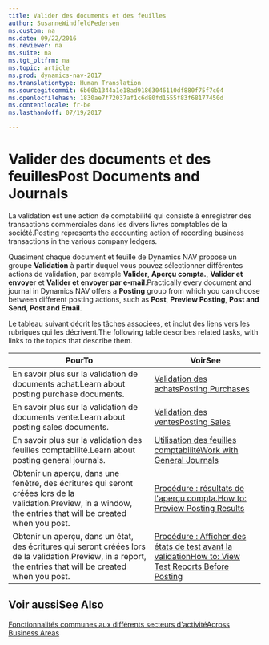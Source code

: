 ```yaml
---
title: Valider des documents et des feuilles
author: SusanneWindfeldPedersen
ms.custom: na
ms.date: 09/22/2016
ms.reviewer: na
ms.suite: na
ms.tgt_pltfrm: na
ms.topic: article
ms.prod: dynamics-nav-2017
ms.translationtype: Human Translation
ms.sourcegitcommit: 6b60b1344a1e18ad91863046110df880f75f7c04
ms.openlocfilehash: 1830ae7f72037af1c6d80fd1555f83f68177450d
ms.contentlocale: fr-be
ms.lasthandoff: 07/19/2017

---
```

    
# <a name="post-documents-and-journals"></a><span data-ttu-id="4c7d1-102">Valider des documents et des feuilles</span><span class="sxs-lookup"><span data-stu-id="4c7d1-102">Post Documents and Journals</span></span>
<span data-ttu-id="4c7d1-103">La validation est une action de comptabilité qui consiste à enregistrer des transactions commerciales dans les divers livres comptables de la société.</span><span class="sxs-lookup"><span data-stu-id="4c7d1-103">Posting represents the accounting action of recording business transactions in the various company ledgers.</span></span>

<span data-ttu-id="4c7d1-104">Quasiment chaque document et feuille de Dynamics NAV propose un groupe **Validation** à partir duquel vous pouvez sélectionner différentes actions de validation, par exemple **Valider**, **Aperçu compta.**, **Valider et envoyer** et **Valider et envoyer par e-mail**.</span><span class="sxs-lookup"><span data-stu-id="4c7d1-104">Practically every document and journal in Dynamics NAV offers a **Posting** group from which you can choose between different posting actions, such as **Post**, **Preview Posting**, **Post and Send**, **Post and Email**.</span></span>

<span data-ttu-id="4c7d1-105">Le tableau suivant décrit les tâches associées, et inclut des liens vers les rubriques qui les décrivent.</span><span class="sxs-lookup"><span data-stu-id="4c7d1-105">The following table describes related tasks, with links to the topics that describe them.</span></span>

|<span data-ttu-id="4c7d1-106">Pour</span><span class="sxs-lookup"><span data-stu-id="4c7d1-106">To</span></span>   |<span data-ttu-id="4c7d1-107">Voir</span><span class="sxs-lookup"><span data-stu-id="4c7d1-107">See</span></span>   |
|-----|------| 
|<span data-ttu-id="4c7d1-108">En savoir plus sur la validation de documents achat.</span><span class="sxs-lookup"><span data-stu-id="4c7d1-108">Learn about posting purchase documents.</span></span>|[<span data-ttu-id="4c7d1-109">Validation des achats</span><span class="sxs-lookup"><span data-stu-id="4c7d1-109">Posting Purchases</span></span>](ui-post-purchases.md)| 
|<span data-ttu-id="4c7d1-110">En savoir plus sur la validation de documents vente.</span><span class="sxs-lookup"><span data-stu-id="4c7d1-110">Learn about posting sales documents.</span></span>|[<span data-ttu-id="4c7d1-111">Validation des ventes</span><span class="sxs-lookup"><span data-stu-id="4c7d1-111">Posting Sales</span></span>](ui-post-sales.md)|
|<span data-ttu-id="4c7d1-112">En savoir plus sur la validation des feuilles comptabilité.</span><span class="sxs-lookup"><span data-stu-id="4c7d1-112">Learn about posting general journals.</span></span>|[<span data-ttu-id="4c7d1-113">Utilisation des feuilles comptabilité</span><span class="sxs-lookup"><span data-stu-id="4c7d1-113">Work with General Journals</span></span>](ui-work-general-journals.md)|
|<span data-ttu-id="4c7d1-114">Obtenir un aperçu, dans une fenêtre, des écritures qui seront créées lors de la validation.</span><span class="sxs-lookup"><span data-stu-id="4c7d1-114">Preview, in a window, the entries that will be created when you post.</span></span>|[<span data-ttu-id="4c7d1-115">Procédure : résultats de l'aperçu compta.</span><span class="sxs-lookup"><span data-stu-id="4c7d1-115">How to: Preview Posting Results</span></span>](ui-how-preview-post-results.md)|
|<span data-ttu-id="4c7d1-116">Obtenir un aperçu, dans un état, des écritures qui seront créées lors de la validation.</span><span class="sxs-lookup"><span data-stu-id="4c7d1-116">Preview, in a report, the entries that will be created when you post.</span></span>|[<span data-ttu-id="4c7d1-117">Procédure : Afficher des états de test avant la validation</span><span class="sxs-lookup"><span data-stu-id="4c7d1-117">How to: View Test Reports Before Posting</span></span>](ui-how-view-test-reports-posting.md)|

## <a name="see-also"></a><span data-ttu-id="4c7d1-118">Voir aussi</span><span class="sxs-lookup"><span data-stu-id="4c7d1-118">See Also</span></span>
[<span data-ttu-id="4c7d1-119">Fonctionnalités communes aux différents secteurs d'activité</span><span class="sxs-lookup"><span data-stu-id="4c7d1-119">Across Business Areas</span></span>](ui-across-business-areas.md)

